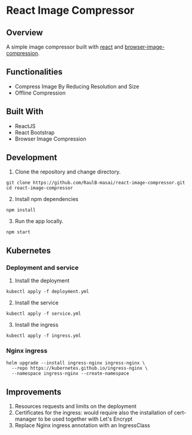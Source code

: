 # React Image Compressor

## Overview

A simple image compressor built with [react](https://reactjs.org/) and [browser-image-compression](https://www.npmjs.com/package/browser-image-compression).

## Functionalities

- Compress Image By Reducing Resolution and Size
- Offline Compression

## Built With

- ReactJS
- React Bootstrap
- Browser Image Compression

## Development

1. Clone the repository and change directory.

```
git clone https://github.com/RaulB-masai/react-image-compressor.git
cd react-image-compressor
```

2. Install npm dependencies

```
npm install
```

3. Run the app locally.

```
npm start
```

## Kubernetes

### Deployment and service

1. Install the deployment

```
kubectl apply -f deployment.yml
```

2. Install the service

```
kubectl apply -f service.yml
```

3. Install the ingress

```
kubectl apply -f ingress.yml
```

### Nginx ingress
```
helm upgrade --install ingress-nginx ingress-nginx \
  --repo https://kubernetes.github.io/ingress-nginx \
  --namespace ingress-nginx --create-namespace
```

## Improvements
1. Resources requests and limits on the deployment
2. Certificates for the ingress: would require also the installation of cert-manager to be used together with Let's Encrypt
3. Replace Nginx ingress annotation with an IngressClass
